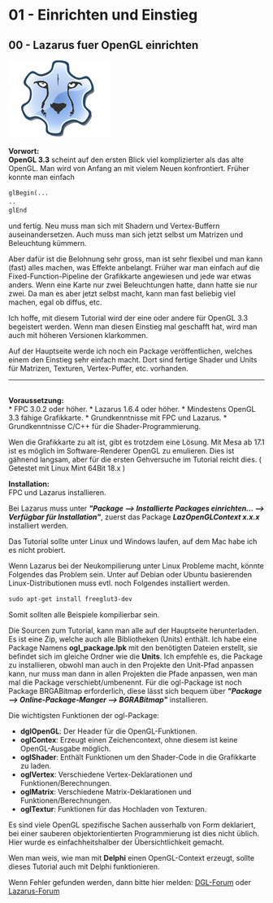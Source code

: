 # 01 - Einrichten und Einstieg
## 00 - Lazarus fuer OpenGL einrichten

<img src="image.png" alt="Selfhtml"><br><br>
<b>Vorwort:</b><br>
<b>OpenGL 3.3</b> scheint auf den ersten Blick viel komplizierter als das alte OpenGL.
Man wird von Anfang an mit vielem Neuen konfrontiert.
Früher konnte man einfach

```pascal
glBegin(...
..
glEnd
```

und fertig.
Neu muss man sich mit Shadern und Vertex-Buffern auseinandersetzen.
Auch muss man sich jetzt selbst um Matrizen und Beleuchtung kümmern.

Aber dafür ist die Belohnung sehr gross, man ist sehr flexibel und man kann (fast) alles machen, was Effekte anbelangt.
Früher war man einfach auf die Fixed-Function-Pipeline der Grafikkarte angewiesen und jede war etwas anders.
Wenn eine Karte nur zwei Beleuchtungen hatte, dann hatte sie nur zwei.
Da man es aber jetzt selbst macht, kann man fast beliebig viel machen, egal ob diffus, etc.

Ich hoffe, mit diesem Tutorial wird der eine oder andere für OpenGL 3.3 begeistert werden.
Wenn man diesen Einstieg mal geschafft hat, wird man auch mit höheren Versionen klarkommen.

Auf der Hauptseite werde ich noch ein Package veröffentlichen, welches einem den Einstieg sehr einfach macht.
Dort sind fertige Shader und Units für Matrizen, Texturen, Vertex-Puffer, etc. vorhanden.
<hr><br>
<b>Voraussetzung:</b><br>
* FPC 3.0.2 oder höher.
* Lazarus 1.6.4 oder höher.
* Mindestens OpenGL 3.3 fähige Grafikkarte.
* Grundkenntnisse mit FPC und Lazarus.
* Grundkenntnisse C/C++ für die Shader-Programmierung.

Wen die Grafikkarte zu alt ist, gibt es trotzdem eine Lösung. Mit Mesa ab 17.1 ist es möglich im Software-Renderer OpenGL zu emulieren.
Dies ist gähnend langsam, aber für die ersten Gehversuche im Tutorial reicht dies. ( Getestet mit Linux Mint 64Bit 18.x )

<b>Installation:</b><br>
FPC und Lazarus installieren.

Bei Lazarus muss unter <i><b>"Package --> Installierte Packages einrichten... --> Verfügbar für Installation"</b></i>, zuerst das Package <i><b>LazOpenGLContext x.x.x</b></i> installiert werden.

Das Tutorial sollte unter Linux und Windows laufen, auf dem Mac habe ich es nicht probiert.

Wenn Lazarus bei der Neukompilierung unter Linux Probleme macht, könnte Folgendes das Problem sein.
Unter auf Debian oder Ubuntu basierenden Linux-Distributionen muss evtl. noch Folgendes installiert werden.

```pascal
sudo apt-get install freeglut3-dev
```

Somit sollten alle Beispiele kompilierbar sein.

Die Sourcen zum Tutorial, kann man alle auf der Hauptseite herunterladen.
Es ist eine Zip, welche auch alle Bibliotheken (Units) enthält.
Ich habe eine Package Namens <b>ogl_package.lpk</b> mit den benötigten Dateien erstellt, sie befindet sich im gleiche Ordner wie die <b>Units</b>.  Ich empfehle es, die Package zu installieren,
obwohl man auch in den Projekte den Unit-Pfad anpassen kann, nur muss man dann in allen Projekten die Pfade anpassen, wen man mal die Package verschiebt/umbenennt.
Für die ogl-Package ist noch Package BRGABitmap erforderlich, diese lässt sich bequem über <i><b>"Package --> Online-Package-Manger --> BGRABitmap"</b></i> installieren.

Die wichtigsten Funktionen der ogl-Package:
* <b>dglOpenGL</b>: Der Header für die OpenGL-Funktionen.
* <b>oglContex</b>: Erzeugt einen Zeichencontext, ohne diesem ist keine OpenGL-Ausgabe möglich.
* <b>oglShader</b>: Enthält Funktionen um den Shader-Code in die Grafikkarte zu laden.
* <b>oglVertex</b>: Verschiedene Vertex-Deklarationen und Funktionen/Berechnungen.
* <b>oglMatrix</b>: Verschiedene Matrix-Deklarationen und Funktionen/Berechnungen.
* <b>oglTextur</b>: Funktionen für das Hochladen von Texturen.


Es sind viele OpenGL spezifische Sachen ausserhalb von Form deklariert, bei einer sauberen objektorientierten Programmierung ist dies nicht üblich.
Hier wurde es einfachheitshalber der Übersichtlichkeit gemacht.

Wen man weis, wie man mit <b>Delphi</b> einen OpenGL-Context erzeugt, sollte dieses Tutorial auch mit Delphi funktionieren.

Wenn Fehler gefunden werden, dann bitte hier melden:
<a href="https://delphigl.com/forum/viewtopic.php?f=14&t=11566 ">DGL-Forum</a>
oder
<a href="http://www.lazarusforum.de/viewtopic.php?f=29&t=11373&hilit=opengl+tutorial ">Lazarus-Forum</a>

